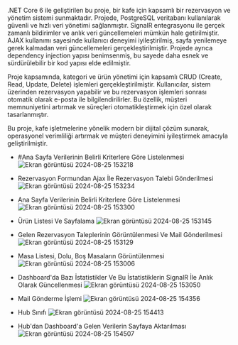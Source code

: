 
.NET Core 6 ile geliştirilen bu proje, bir kafe için kapsamlı bir rezervasyon ve yönetim sistemi sunmaktadır. Projede, PostgreSQL veritabanı kullanılarak güvenli ve hızlı veri yönetimi sağlanmıştır. SignalR entegrasyonu ile gerçek zamanlı bildirimler ve anlık veri güncellemeleri mümkün hale getirilmiştir. AJAX kullanımı sayesinde kullanıcı deneyimi iyileştirilmiş, sayfa yenilemeye gerek kalmadan veri güncellemeleri gerçekleştirilmiştir. Projede ayrıca dependency injection yapısı benimsenmiş, bu sayede daha esnek ve sürdürülebilir bir kod yapısı elde edilmiştir.

Proje kapsamında, kategori ve ürün yönetimi için kapsamlı CRUD (Create, Read, Update, Delete) işlemleri gerçekleştirilmiştir. Kullanıcılar, sistem üzerinden rezervasyon yapabilir ve bu rezervasyon işlemleri sonrası otomatik olarak e-posta ile bilgilendirilirler. Bu özellik, müşteri memnuniyetini artırmak ve süreçleri otomatikleştirmek için özel olarak tasarlanmıştır.

Bu proje, kafe işletmelerine yönelik modern bir dijital çözüm sunarak, operasyonel verimliliği artırmak ve müşteri deneyimini iyileştirmek amacıyla geliştirilmiştir.

- #Ana Sayfa Verilerinin Belirli Kriterlere Göre Listelenmesi
![Ekran görüntüsü 2024-08-25 153218](https://github.com/user-attachments/assets/705db88c-c144-4956-a5c7-6b710a778438)

- Rezervasyon Formundan Ajax İle Rezervasyon Talebi Gönderilmesi
![Ekran görüntüsü 2024-08-25 153234](https://github.com/user-attachments/assets/ed2f8676-de26-498d-b2d4-2bf2fa9ff276)

- Ana Sayfa Verilerinin Belirli Kriterlere Göre Listelenmesi
![Ekran görüntüsü 2024-08-25 153300](https://github.com/user-attachments/assets/a6929f75-b5c8-4b02-8b73-4462b507d4fd)

- Ürün Listesi Ve Sayfalama
![Ekran görüntüsü 2024-08-25 153145](https://github.com/user-attachments/assets/0b50cc0a-9e5b-4b46-b0a0-32238bd2b228)

- Gelen Rezervasyon Taleplerinin Görüntülenmesi Ve Mail Gönderilmesi
![Ekran görüntüsü 2024-08-25 153129](https://github.com/user-attachments/assets/b6aaf7bd-5682-459b-9f7d-0f45a424c425)

- Masa Listesi, Dolu, Boş Masaların Görüntülenmesi
![Ekran görüntüsü 2024-08-25 153006](https://github.com/user-attachments/assets/5e5d8321-1018-4393-b8f4-8dd802369777)

- Dashboard'da Bazı İstatistikler Ve Bu İstatistiklerin SignalR İle Anlık Olarak Güncellenmesi
![Ekran görüntüsü 2024-08-25 153050](https://github.com/user-attachments/assets/76eaec76-12aa-42eb-b595-8e180af4059a)

- Mail Gönderme İşlemi
![Ekran görüntüsü 2024-08-25 154356](https://github.com/user-attachments/assets/ed9a619b-9604-4b8f-bee8-a0110b7fe470)

- Hub Sınıfı
![Ekran görüntüsü 2024-08-25 154413](https://github.com/user-attachments/assets/261bde80-d900-4260-a47f-50dacb176cef)

- Hub'dan Dashboard'a Gelen Verilerin Sayfaya Aktarılması
![Ekran görüntüsü 2024-08-25 154507](https://github.com/user-attachments/assets/c28306d2-2e3d-4674-b14b-035c42acf326)

